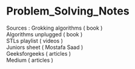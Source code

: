 # Problem_Solving_Notes
Sources :
Grokking algorithms ( book ) <br>
Algorithms unplugged ( book ) <br>
STLs playlist ( videos ) <br>
Juniors sheet ( Mostafa Saad ) <br>
Geeksforgeeks ( articles ) <br>
Medium ( articles ) <br>